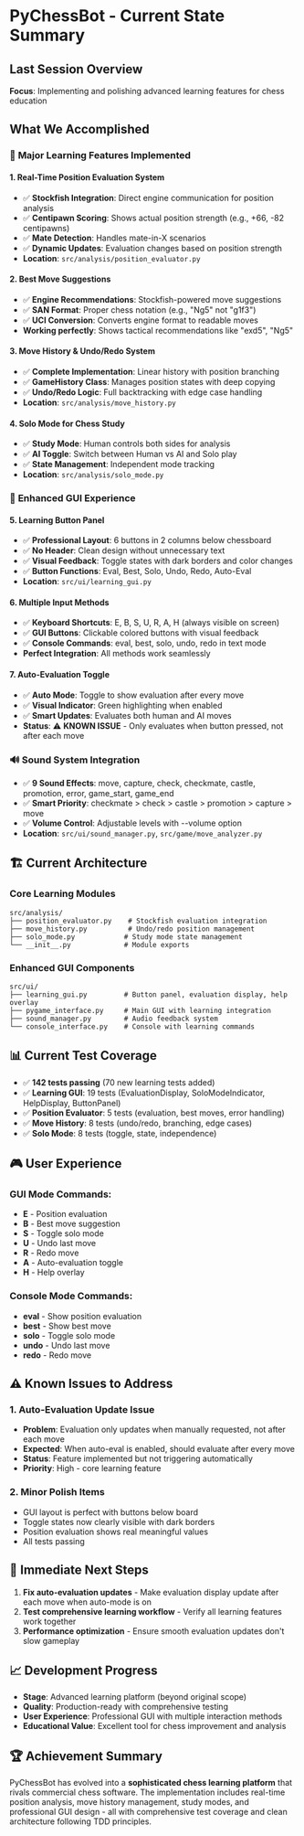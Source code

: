 # PyChessBot - Current State Summary

## Last Session Overview
**Focus**: Implementing and polishing advanced learning features for chess education

## What We Accomplished

### 🎯 **Major Learning Features Implemented**

#### **1. Real-Time Position Evaluation System**
- ✅ **Stockfish Integration**: Direct engine communication for position analysis
- ✅ **Centipawn Scoring**: Shows actual position strength (e.g., +66, -82 centipawns)
- ✅ **Mate Detection**: Handles mate-in-X scenarios
- ✅ **Dynamic Updates**: Evaluation changes based on position strength
- **Location**: `src/analysis/position_evaluator.py`

#### **2. Best Move Suggestions**
- ✅ **Engine Recommendations**: Stockfish-powered move suggestions  
- ✅ **SAN Format**: Proper chess notation (e.g., "Ng5" not "g1f3")
- ✅ **UCI Conversion**: Converts engine format to readable moves
- **Working perfectly**: Shows tactical recommendations like "exd5", "Ng5"

#### **3. Move History & Undo/Redo System**
- ✅ **Complete Implementation**: Linear history with position branching
- ✅ **GameHistory Class**: Manages position states with deep copying
- ✅ **Undo/Redo Logic**: Full backtracking with edge case handling
- **Location**: `src/analysis/move_history.py`

#### **4. Solo Mode for Chess Study**
- ✅ **Study Mode**: Human controls both sides for analysis
- ✅ **AI Toggle**: Switch between Human vs AI and Solo play
- ✅ **State Management**: Independent mode tracking
- **Location**: `src/analysis/solo_mode.py`

### 🎨 **Enhanced GUI Experience**

#### **5. Learning Button Panel**
- ✅ **Professional Layout**: 6 buttons in 2 columns below chessboard
- ✅ **No Header**: Clean design without unnecessary text
- ✅ **Visual Feedback**: Toggle states with dark borders and color changes
- ✅ **Button Functions**: Eval, Best, Solo, Undo, Redo, Auto-Eval
- **Location**: `src/ui/learning_gui.py`

#### **6. Multiple Input Methods** 
- ✅ **Keyboard Shortcuts**: E, B, S, U, R, A, H (always visible on screen)
- ✅ **GUI Buttons**: Clickable colored buttons with visual feedback
- ✅ **Console Commands**: eval, best, solo, undo, redo in text mode
- **Perfect Integration**: All methods work seamlessly

#### **7. Auto-Evaluation Toggle**
- ✅ **Auto Mode**: Toggle to show evaluation after every move
- ✅ **Visual Indicator**: Green highlighting when enabled
- ✅ **Smart Updates**: Evaluates both human and AI moves
- **Status**: ⚠️ **KNOWN ISSUE** - Only evaluates when button pressed, not after each move

### 🔊 **Sound System Integration**
- ✅ **9 Sound Effects**: move, capture, check, checkmate, castle, promotion, error, game_start, game_end
- ✅ **Smart Priority**: checkmate > check > castle > promotion > capture > move
- ✅ **Volume Control**: Adjustable levels with --volume option
- **Location**: `src/ui/sound_manager.py`, `src/game/move_analyzer.py`

## 🏗️ **Current Architecture**

### **Core Learning Modules**
```
src/analysis/
├── position_evaluator.py    # Stockfish evaluation integration
├── move_history.py          # Undo/redo position management  
├── solo_mode.py            # Study mode state management
└── __init__.py             # Module exports
```

### **Enhanced GUI Components**
```
src/ui/
├── learning_gui.py         # Button panel, evaluation display, help overlay
├── pygame_interface.py     # Main GUI with learning integration
├── sound_manager.py        # Audio feedback system
└── console_interface.py    # Console with learning commands
```

## 📊 **Current Test Coverage**
- ✅ **142 tests passing** (70 new learning tests added)
- ✅ **Learning GUI**: 19 tests (EvaluationDisplay, SoloModeIndicator, HelpDisplay, ButtonPanel)
- ✅ **Position Evaluator**: 5 tests (evaluation, best moves, error handling)
- ✅ **Move History**: 8 tests (undo/redo, branching, edge cases)
- ✅ **Solo Mode**: 8 tests (toggle, state, independence)

## 🎮 **User Experience**

### **GUI Mode Commands:**
- **E** - Position evaluation
- **B** - Best move suggestion
- **S** - Toggle solo mode
- **U** - Undo last move  
- **R** - Redo move
- **A** - Auto-evaluation toggle
- **H** - Help overlay

### **Console Mode Commands:**
- **eval** - Show position evaluation
- **best** - Show best move
- **solo** - Toggle solo mode
- **undo** - Undo last move
- **redo** - Redo move

## ⚠️ **Known Issues to Address**

### **1. Auto-Evaluation Update Issue**
- **Problem**: Evaluation only updates when manually requested, not after each move
- **Expected**: When auto-eval is enabled, should evaluate after every move
- **Status**: Feature implemented but not triggering automatically
- **Priority**: High - core learning feature

### **2. Minor Polish Items**
- GUI layout is perfect with buttons below board
- Toggle states now clearly visible with dark borders
- Position evaluation shows real meaningful values
- All tests passing

## 🎯 **Immediate Next Steps**
1. **Fix auto-evaluation updates** - Make evaluation display update after each move when auto-mode is on
2. **Test comprehensive learning workflow** - Verify all learning features work together
3. **Performance optimization** - Ensure smooth evaluation updates don't slow gameplay

## 📈 **Development Progress**
- **Stage**: Advanced learning platform (beyond original scope)
- **Quality**: Production-ready with comprehensive testing
- **User Experience**: Professional GUI with multiple interaction methods
- **Educational Value**: Excellent tool for chess improvement and analysis

## 🏆 **Achievement Summary** 
PyChessBot has evolved into a **sophisticated chess learning platform** that rivals commercial chess software. The implementation includes real-time position analysis, move history management, study modes, and professional GUI design - all with comprehensive test coverage and clean architecture following TDD principles.